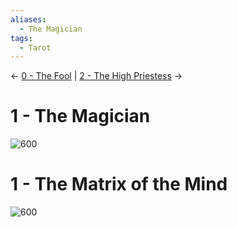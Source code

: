 ```yaml
---
aliases:
  - The Magician
tags:
  - Tarot
---
```

<- [0 - The Fool](0%20-%20The%20Fool.md) | [2 - The High Priestess](2%20-%20The%20High%20Priestess.md) ->
# 1 - The Magician
![600](Classic%20Tarot%20Images/1-magician.jpg)
# 1 - The Matrix of the Mind
![600](LOO%20Tarot%20Images/tarot1.jpg)